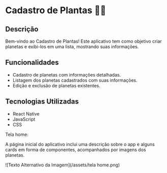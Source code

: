   # Cadastro de Plantas 🌱💫

## Descrição
Bem-vindo ao Cadastro de Plantas! Este aplicativo tem como objetivo criar planetas e exibi-los em uma lista, mostrando suas informações.

## Funcionalidades
- Cadastro de planetas com informações detalhadas.
- Listagem dos planetas cadastrados com suas informações.
- Edição e exclusão de planetas existentes.

## Tecnologias Utilizadas
- React Native
- JavaScript
- CSS


Tela home:

A página inicial do aplicativo inclui uma descrição sobre o app e alguns cards em forma de componentes, acompanhados por imagens dos planetas.

![Texto Alternativo da Imagem](/assets/tela home.png)




                